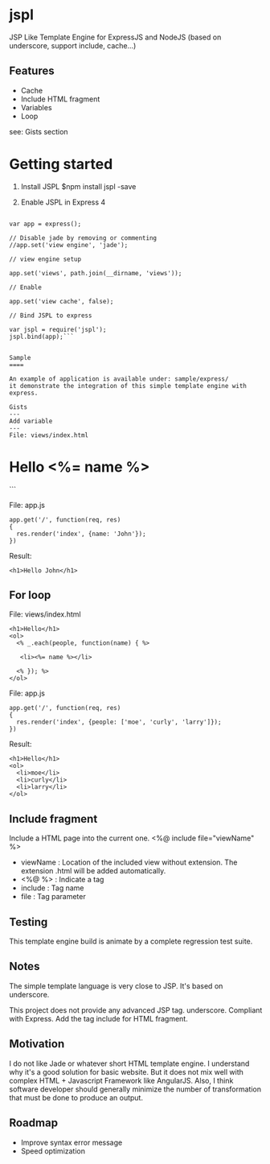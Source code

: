 jspl
====

JSP Like Template Engine for ExpressJS and NodeJS (based on underscore, support include, cache...)

Features
---
 * Cache
 * Include HTML fragment
 * Variables
 * Loop
 
see: Gists section

Getting started
===
1. Install JSPL
$npm install jspl -save

2. Enable JSPL in Express 4 
```Edit app.js, let's JSPL bind to the express app.

var app = express();

// Disable jade by removing or commenting
//app.set('view engine', 'jade');

// view engine setup

app.set('views', path.join(__dirname, 'views'));

// Enable 

app.set('view cache', false);

// Bind JSPL to express

var jspl = require('jspl');
jspl.bind(app);```


Sample
====

An example of application is available under: sample/express/
it demonstrate the integration of this simple template engine with express.

Gists
---
Add variable
---
File: views/index.html 

```
<h1>Hello <%= name %></h1>
```

File: app.js

```
app.get('/', function(req, res)
{
  res.render('index', {name: 'John'});
})
```

Result:

```<h1>Hello John</h1>```

For loop
---

File: views/index.html 

```
<h1>Hello</h1>
<ol>
  <% _.each(people, function(name) { %>
   
   <li><%= name %></li>
   
  <% }); %>
</ol>
```

File: app.js
```
app.get('/', function(req, res)
{
  res.render('index', {people: ['moe', 'curly', 'larry']});
})
```
Result:

```
<h1>Hello</h1>
<ol>
  <li>moe</li>
  <li>curly</li>
  <li>larry</li>
</ol>

```

Include fragment
---
Include a HTML page into the current one.
<%@ include file="viewName" %>

 - viewName : Location of the included view without extension. The extension .html will be added automatically.
 - <%@ %> : Indicate a tag
 - include : Tag name
 - file    : Tag parameter

Testing
---
This template engine build is animate by a complete regression test suite.

Notes
---
The simple template language is very close to JSP.
It's based on underscore.

This project does not provide any advanced JSP tag.
underscore. Compliant with Express. Add the tag include for HTML fragment.

Motivation
---

I do not like Jade or whatever short HTML template engine. I understand why it's a good solution for basic website.
But it does not mix well with complex HTML + Javascript Framework like AngularJS. Also, I think software developer should generally minimize the number of transformation that must be done to produce an output.
  
Roadmap
---
 * Improve syntax error message
 * Speed optimization
 
